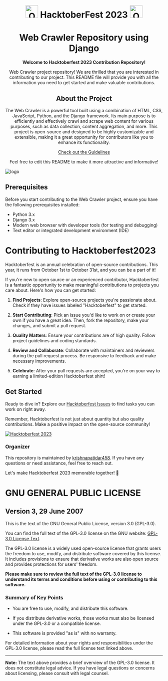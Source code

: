 <h1 align="center">
  <img src="https://octodex.github.com/images/original.png" width="40" alt="Octocat" />
  HacktoberFest 2023
  <img src="https://octodex.github.com/images/original.png" width="40" alt="Octocat" />
</h1>

<div align="center">

# Web Crawler Repository using Django
**Welcome to Hacktoberfest 2023 Contribution Repository!**

Web Crawler project repository! We are thrilled that you are interested in contributing to our project. This README file will provide you with all the information you need to get started and make valuable contributions.

## About the Project

The Web Crawler is a powerful tool built using a combination of HTML, CSS, JavaScript, Python, and the Django framework. Its main purpose is to efficiently and effectively crawl and scrape web content for various purposes, such as data collection, content aggregation, and more. This project is open-source and designed to be highly customizable and extensible, making it a great opportunity for contributors like you to enhance its functionality.

[Check out the Guidelines](https://github.com/krishnapatidar458/Web-Crawler-using-Django/blob/main/CONTRIBUTING.md)

Feel free to edit this README to make it more attractive and informative!

</div>

![logo](https://github.com/krishnapatidar458/hacktoberfest2023/assets/103871719/47e3a67d-ec2a-4874-8ff2-e164324f1170)

## Prerequisites

Before you start contributing to the Web Crawler project, ensure you have the following prerequisites installed:

- Python 3.x
- Django 3.x
- Modern web browser with developer tools (for testing and debugging)
- Text editor or integrated development environment (IDE)

# Contributing to Hacktoberfest2023

Hacktoberfest is an annual celebration of open-source contributions. This year, it runs from October 1st to October 31st, and you can be a part of it!

If you're new to open source or an experienced contributor, Hacktoberfest is a fantastic opportunity to make meaningful contributions to projects you care about. Here's how you can get started:

1. **Find Projects**: Explore open-source projects you're passionate about. Check if they have issues labeled "Hacktoberfest" to get started.

2. **Start Contributing**: Pick an issue you'd like to work on or create your own if you have a great idea. Then, fork the repository, make your changes, and submit a pull request.

3. **Quality Matters**: Ensure your contributions are of high quality. Follow project guidelines and coding standards.

4. **Review and Collaborate**: Collaborate with maintainers and reviewers during the pull request process. Be responsive to feedback and make necessary improvements.

5. **Celebrate**: After your pull requests are accepted, you're on your way to earning a limited-edition Hacktoberfest shirt!

## Get Started

Ready to dive in? Explore our [Hacktoberfest Issues](https://github.com/krishnapatidar458/Web-Crawler-using-Django/issues) to find tasks you can work on right away.

Remember, Hacktoberfest is not just about quantity but also quality contributions. Make a positive impact on the open-source community!

[![Hacktoberfest 2023](https://img.shields.io/badge/Hacktoberfest-2023-%23FF4400)](https://hacktoberfest.com/)

### Organizer

This repository is maintained by [krishnapatidar458](https://github.com/krishnapatidar458/). If you have any questions or need assistance, feel free to reach out.

Let's make Hacktoberfest 2023 memorable together! 🚀

# GNU GENERAL PUBLIC LICENSE
## Version 3, 29 June 2007

This is the text of the GNU General Public License, version 3.0 (GPL-3.0).

You can find the full text of the GPL-3.0 license on the GNU website: [GPL-3.0 License Text](https://www.gnu.org/licenses/gpl-3.0.txt).

The GPL-3.0 license is a widely used open-source license that grants users the freedom to use, modify, and distribute software covered by this license. It includes provisions to ensure that derivative works are also open source and provides protections for users' freedom.

**Please make sure to review the full text of the GPL-3.0 license to understand its terms and conditions before using or contributing to this software.**

### Summary of Key Points

- You are free to use, modify, and distribute this software.

- If you distribute derivative works, those works must also be licensed under the GPL-3.0 or a compatible license.

- This software is provided "as is" with no warranty.

For detailed information about your rights and responsibilities under the GPL-3.0 license, please read the full license text linked above.

---

**Note:** The text above provides a brief overview of the GPL-3.0 license. It does not constitute legal advice. If you have legal questions or concerns about licensing, please consult with legal counsel.
